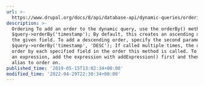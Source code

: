 ```yaml
---
url: >-
  https://www.drupal.org/docs/8/api/database-api/dynamic-queries/ordering-and-limiting
description: >-
  Ordering To add an order to the dynamic query, use the orderBy() method:
  $query->orderBy('timestamp'); By default, this creates an ascending order on
  the given field. To add a descending order, specify the second parameter:
  $query->orderBy('timestamp', 'DESC'); If called multiple times, the query will
  order by each specified field in the order this method is called. To order by
  an expression, add the expression with addExpression() first and then use the
  alias to order on.
published_time: '2019-05-15T13:02:34+00:00'
modified_time: '2022-04-29T22:30:34+00:00'
---
```

